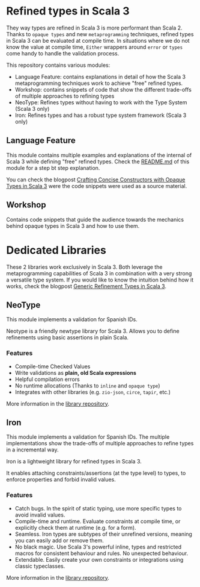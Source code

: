 # Refined types in Scala 3

They way types are refined in Scala 3 is more performant than Scala 2. 
Thanks to `opaque types` and new `metaprogramming` techniques, refined types in Scala 3 can be evaluated at compile time.
In situations where we do not know the value at compile time, `Either` wrappers around `error` or  `types` come handy to handle the validation process.

This repository contains various modules:
- Language Feature: contains explanations in detail of how the Scala 3 metaprogramming techniques work to achieve "free" refined types.
- Workshop: contains snippets of code that show the different trade-offs of multiple approaches to refining types
- NeoType: Refines types without having to work with the Type System (Scala 3 only)
- Iron: Refines types and has a robust type system framework (Scala 3 only)

## Language Feature

This module contains multiple examples and explanations of the internal of Scala 3 while defining "free" refined types.
Check the [README.md](01-language-feature/README.md) of this module for a step bt step explanation.

You can check the blogpost [Crafting Concise Constructors with Opaque Types in Scala 3](https://xebia.com/blog/crafting-concise-constructors-opaque-types-scala-3/) were the code snippets were used as a source material.

## Workshop

Contains code snippets that guide the audience towards the mechanics behind opaque types in Scala 3 and how to use them.

# Dedicated Libraries

These 2 libraries work exclusively in Scala 3.
Both leverage the metaprogramming capabilities of Scala 3 in combination with a very strong a versatile type system.
If you would like to know the intuition behind how it works, check the blogpost [Generic Refinement Types in Scala 3](https://xebia.com/blog/generic-refinement-types-in-scala-3/).

## NeoType

This module implements a validation for Spanish IDs.

Neotype is a friendly newtype library for Scala 3.
Allows you to define refinements using basic assertions in plain Scala.

### Features

- Compile-time Checked Values
- Write validations as **plain, old Scala expressions**
- Helpful compilation errors
- No runtime allocations (Thanks to `inline` and `opaque type`)
- Integrates with other libraries (e.g. `zio-json`, `circe`, `tapir`, etc.)

More information in the [library repository](https://github.com/kitlangton/neotype).

## Iron

This module implements a validation for Spanish IDs.
The multiple implementations show the trade-offs of multiple approaches to refine types in a incremental way.

Iron is a lightweight library for refined types in Scala 3.

It enables attaching constraints/assertions (at the type level) to types, to enforce properties and forbid invalid values.

### Features

- Catch bugs. In the spirit of static typing, use more specific types to avoid invalid values.
- Compile-time and runtime. Evaluate constraints at compile time, or explicitly check them at runtime (e.g. for a form).
- Seamless. Iron types are subtypes of their unrefined versions, meaning you can easily add or remove them.
- No black magic. Use Scala 3's powerful inline, types and restricted macros for consistent behaviour and rules. No unexpected behaviour.
- Extendable. Easily create your own constraints or integrations using classic typeclasses.

More information in the [library repository](https://github.com/Iltotore/iron).